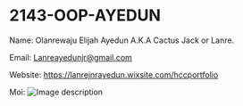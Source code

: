 # 2143-OOP-AYEDUN

Name: Olanrewaju Elijah Ayedun A.K.A Cactus Jack or Lanre.

Email: Lanreayedunjr@gmail.com

Website: https://lanrejnrayedun.wixsite.com/hccportfolio


Moi: ![Image description](https://drive.google.com/file/d/1MLQAq-dLNK64bCbWWADaBPtEWT6yJRbg/view?usp=sharing)

